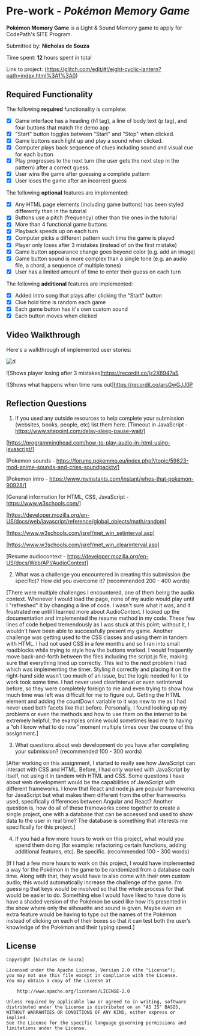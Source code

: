 # Pre-work - *Pokémon Memory Game*

**Pokémon Memory Game** is a Light & Sound Memory game to apply for CodePath's SITE Program. 

Submitted by: **Nicholas de Souza**

Time spent: **12** hours spent in total

Link to project: (https://glitch.com/edit/#!/eight-cyclic-lantern?path=index.html%3A1%3A0)

## Required Functionality

The following **required** functionality is complete:

* [x] Game interface has a heading (h1 tag), a line of body text (p tag), and four buttons that match the demo app
* [x] "Start" button toggles between "Start" and "Stop" when clicked. 
* [x] Game buttons each light up and play a sound when clicked. 
* [x] Computer plays back sequence of clues including sound and visual cue for each button
* [x] Play progresses to the next turn (the user gets the next step in the pattern) after a correct guess. 
* [x] User wins the game after guessing a complete pattern
* [x] User loses the game after an incorrect guess

The following **optional** features are implemented:

* [x] Any HTML page elements (including game buttons) has been styled differently than in the tutorial
* [x] Buttons use a pitch (frequency) other than the ones in the tutorial
* [x] More than 4 functional game buttons
* [x] Playback speeds up on each turn
* [x] Computer picks a different pattern each time the game is played
* [x] Player only loses after 3 mistakes (instead of on the first mistake)
* [x] Game button appearance change goes beyond color (e.g. add an image)
* [x] Game button sound is more complex than a single tone (e.g. an audio file, a chord, a sequence of multiple tones)
* [x] User has a limited amount of time to enter their guess on each turn

The following **additional** features are implemented:

- [x] Added intro song that plays after clicking the "Start" button
- [x] Clue hold time is random each game
- [x] Each game button has it's own custom sound 
- [x] Each button moves when clicked

## Video Walkthrough

Here's a walkthrough of implemented user stories:

![d](https://recordit.co/tzd12sRhA2)

![Shows player losing after 3 mistakes]https://recordit.co/jz2X6947aS

![Shows what happens when time runs out]https://recordit.co/arsGwGJJ0P


## Reflection Questions
1. If you used any outside resources to help complete your submission (websites, books, people, etc) list them here. 
[Timeout in JavaScript - https://www.sitepoint.com/delay-sleep-pause-wait/]

[https://programminghead.com/how-to-play-audio-in-html-using-javascript/]

[Pokemon sounds - https://forums.pokemmo.eu/index.php?/topic/59823-mod-anime-sounds-and-cries-soundpacktv/]

[Pokemon intro - https://www.myinstants.com/instant/whos-that-pokemon-90928/]

[General information for HTML, CSS, JavaScript - https://www.w3schools.com/]

[https://developer.mozilla.org/en-US/docs/web/javascript/reference/global_objects/math/random]

[https://www.w3schools.com/jsref/met_win_setinterval.asp]

[https://www.w3schools.com/jsref/met_win_clearinterval.asp]

[Resume audiocontext - https://developer.mozilla.org/en-US/docs/Web/API/AudioContext]

2. What was a challenge you encountered in creating this submission (be specific)? How did you overcome it? (recommended 200 - 400 words) 

[There were multiple challenges I encountered, one of them being the audio context. Whenever I would load the page, none of my audio would play until I "refreshed" it by changing a line of code. I wasn't sure what it was, and it frustrated me until I learned more about AudioContext. I looked up the documentation and implemented the resume method in my code. These few lines of code helped tremendously as I was stuck at this point; without it, I wouldn’t have been able to successfully present my game. Another challenge was getting used to the CSS classes and using them in tandem with HTML. I had not used CSS in a few months and so I ran into small roadblocks while trying to style how the buttons worked. I would frequently move back-and-forth between the files including the script.js file, making sure that everything lined up correctly. This led to the next problem I had which was implementing the timer. Styling it correctly and placing it on the right-hand side wasn’t too much of an issue, but the logic needed for it to work took some time. I had never used clearInterval or even setInterval before, so they were completely foreign to me and even trying to show how much time was left was difficult for me to figure out. Getting the HTML element and adding the countDown variable to it was new to me as I had never used both facets like that before. Personally, I found looking up my problems or even the methods and how to use them on the internet to be extremely helpful; the examples online would sometimes lead me to having a “oh I know what to do now” moment multiple times over the course of this assignment.]

3. What questions about web development do you have after completing your submission? (recommended 100 - 300 words) 

[After working on this assignment, I started to really see how JavaScript can interact with CSS and HTML. Before, I had only worked with JavaScript by itself, not using it in tandem with HTML and CSS. Some questions I have about web development would be the capabilities of JavaScript with different frameworks. I know that React and node.js are popular frameworks for JavaScript but what makes them different from the other frameworks used, specifically differences between Angular and React? Another question is, how do all of these frameworks come together to create a single project, one with a database that can be accessed and used to show data to the user in real time? The database is something that interests me specifically for this project.]

4. If you had a few more hours to work on this project, what would you spend them doing (for example: refactoring certain functions, adding additional features, etc). Be specific. (recommended 100 - 300 words) 

[If I had a few more hours to work on this project, I would have implemented a way for the Pokémon in the game to be randomized from a database each time. Along with that, they would have to also come with their own custom audio; this would automatically increase the challenge of the game. I’m guessing that keys would be involved so that the whole process for that would be easier to do. Something else I would have liked to have done is have a shaded version of the Pokémon be used like how it’s presented in the show where only the silhouette and sound is given. Maybe even an extra feature would be having to type out the names of the Pokémon instead of clicking on each of their boxes so that it can test both the user’s knowledge of the Pokémon and their typing speed.]



## License

    Copyright [Nicholas de Souza]

    Licensed under the Apache License, Version 2.0 (the "License");
    you may not use this file except in compliance with the License.
    You may obtain a copy of the License at

        http://www.apache.org/licenses/LICENSE-2.0

    Unless required by applicable law or agreed to in writing, software
    distributed under the License is distributed on an "AS IS" BASIS,
    WITHOUT WARRANTIES OR CONDITIONS OF ANY KIND, either express or implied.
    See the License for the specific language governing permissions and
    limitations under the License.
